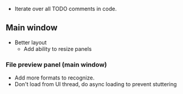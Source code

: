* Iterate over all TODO comments in code.

## Main window
* Better layout
    * Add ability to resize panels

### File preview panel (main window)
* Add more formats to recognize.
* Don't load from UI thread, do async loading to prevent stuttering